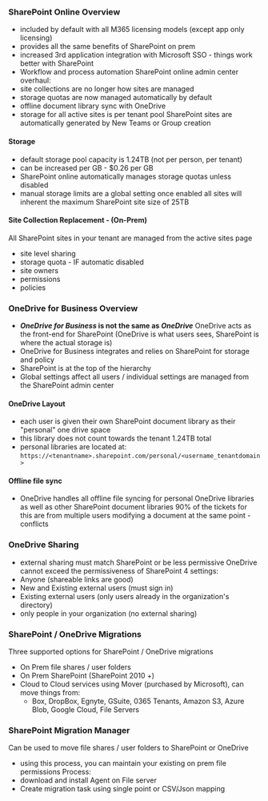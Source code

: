 ### SharePoint Online Overview
- included by default with all M365 licensing models (except app only licensing)
- provides all the same benefits of SharePoint on prem
- increased 3rd application integration with Microsoft SSO - things work better with SharePoint
- Workflow and process automation
SharePoint online admin center overhaul:
- site collections are no longer how sites are managed
- storage quotas are now managed automatically by default
- offline document library sync with OneDrive
- storage for all active sites is per tenant pool
SharePoint sites are automatically generated by New Teams or Group creation

#### Storage
- default storage pool capacity is 1.24TB (not per person, per tenant)
- can be increased per GB - $0.26 per GB
- SharePoint online automatically manages storage quotas unless disabled
- manual storage limits are a global setting once enabled all sites will inherent the maximum SharePoint site size of 25TB
#### Site Collection Replacement - (On-Prem)
All SharePoint sites in your tenant are managed from the active sites page
- site level sharing
- storage quota - IF automatic disabled
- site owners
- permissions
- policies
### OneDrive for Business Overview
- ***OneDrive for Business* is not the same as *OneDrive***
OneDrive acts as the front-end for SharePoint (OneDrive is what users sees, SharePoint is where the actual storage is)
- OneDrive for Business integrates and relies on SharePoint for storage and policy
- SharePoint is at the top of the hierarchy
- Global settings affect all users / individual settings are managed from the SharePoint admin center
#### OneDrive Layout
- each user is given their own SharePoint document library as their "personal" one drive space
- this library does not count towards the tenant 1.24TB total
- personal libraries are located at: `https://<tenantname>.sharepoint.com/personal/<username_tenantdomain>`
#### Offline file sync
- OneDrive handles all offline file syncing for personal OneDrive libraries as well as other SharePoint document libraries
90% of the tickets for this are from multiple users modifying a document at the same point - conflicts

### OneDrive Sharing
- external sharing must match SharePoint or be less permissive
OneDrive cannot exceed the permissiveness of SharePoint
4 settings:
- Anyone (shareable links are good)
- New and Existing external users (must sign in)
- Existing external users (only users already in the organization's directory)
- only people in your organization (no external sharing)
### SharePoint / OneDrive Migrations
Three supported options for SharePoint / OneDrive migrations
- On Prem file shares / user folders
- On Prem SharePoint (SharePoint 2010 +)
- Cloud to Cloud services using Mover (purchased by Microsoft), can move things from:
	- Box, DropBox, Egnyte, GSuite, 0365 Tenants, Amazon S3, Azure Blob, Google Cloud, File Servers
### SharePoint Migration Manager
Can be used to move file shares / user folders to SharePoint or OneDrive
- using this process, you can maintain your existing on prem file permissions
Process:
- download and install Agent on File server
- Create migration task using single point or CSV/Json mapping
